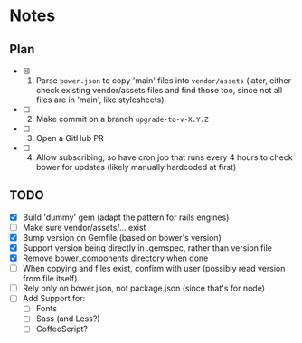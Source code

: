 # Notes

## Plan

- [x] 1. Parse `bower.json` to copy 'main' files into `vendor/assets`
   (later, either check existing vendor/assets files and find those too, since
    not all files are in 'main', like stylesheets)

- [ ] 2. Make commit on a branch `upgrade-to-v-X.Y.Z`

- [ ] 3. Open a GitHub PR

- [ ] 4. Allow subscribing, so have cron job that runs every 4 hours to check bower
   for updates (likely manually hardcoded at first)

## TODO
- [x] Build 'dummy' gem (adapt the pattern for rails engines)
- [ ] Make sure vendor/assets/... exist
- [x] Bump version on Gemfile (based on bower's version)
- [x] Support version being directly in .gemspec, rather than version file
- [x] Remove bower_components directory when done
- [ ] When copying and files exist, confirm with user (possibly read version from
  file itself)
- [ ] Rely only on bower.json, not package.json (since that's for node)
- [ ] Add Support for:
  - [ ] Fonts
  - [ ] Sass (and Less?)
  - [ ] CoffeeScript?
